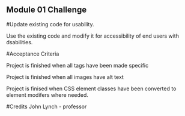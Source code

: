 ## Module 01 Challenge

#Update existing code for usability.

Use the existing code and modify it for accessibility of end users with dsabilities.

#Acceptance Criteria

Project is finished when all tags have been made specific

Project is finished when all images have alt text

Project is finised when CSS element classes have been converted to element modifers where needed.

#Credits
John Lynch - professor
